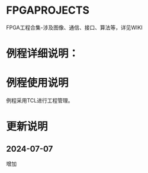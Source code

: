 # FPGAPROJECTS
FPGA工程合集-涉及图像、通信、接口、算法等，详见WIKI

# 例程详细说明：

>

# 例程使用说明

例程采用TCL进行工程管理。

# 更新说明

## 2024-07-07

增加

